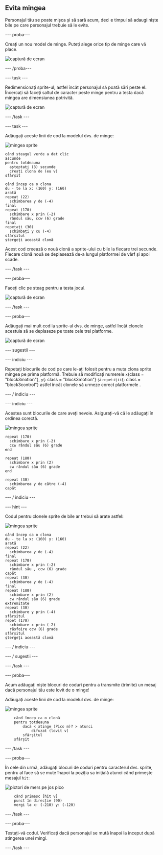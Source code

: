 ## Evita mingea

Personajul tău se poate mișca și să sară acum, deci e timpul să adaugi niște bile pe care personajul trebuie să le evite.

\--- proba\---

Creați un nou model de minge. Puteți alege orice tip de minge care vă place.

![captură de ecran](images/dodge-balls.png)

\--- /proba\---

\--- task \---

Redimensionați sprite-ul, astfel încât personajul să poată sări peste el. Încercați să faceți saltul de caracter peste minge pentru a testa dacă mingea are dimensiunea potrivită.

![captură de ecran](images/dodge-ball-resize.png)

\--- /task \---

\--- task \---

Adăugați aceste linii de cod la modelul dvs. de minge:

![mingea sprite](images/ball_sprite.png)

```blocks3
când steagul verde a dat clic
ascunde
pentru totdeauna 
  așteptați (3) secunde
  creați clona de (eu v)
sfârșit
```

```blocks3
când încep ca o clona
du - te la x: (160) y: (160)
arată
repeat (22) 
  schimbarea y de (-4)
final
repeat (170) 
  schimbare x prin (-2)
  rândul său, ccw (6) grade
final
repetați (30) 
  schimbați y cu (-4)
sfârșitul
ștergeți această clonă
```

Acest cod creează o nouă clonă a sprite-ului cu bile la fiecare trei secunde. Fiecare clonă nouă se deplasează de-a lungul platformei de vârf și apoi scade.

\--- /task \---

\--- proba\---

Faceți clic pe steag pentru a testa jocul.

![captură de ecran](images/dodge-ball-test.png)

\--- /task \---

\--- proba\---

Adăugați mai mult cod la sprite-ul dvs. de minge, astfel încât clonele acestuia să se deplaseze pe toate cele trei platforme.

![captură de ecran](images/dodge-ball-more-motion.png)

\--- sugestii \---

\--- indiciu \---

Repetați blocurile de cod pe care le-ați folosit pentru a muta clona sprite mingea pe prima platformă. Trebuie să modificați numerele `x`{class = "block3motion"}, `y`{: class = "block3motion"} și `repetiții`{: class = "block3control"} astfel încât clonele să urmeze corect platformele .

\--- / indiciu \---

\--- indiciu \---

Acestea sunt blocurile de care aveți nevoie. Asigurați-vă că le adăugați în ordinea corectă.

![mingea sprite](images/ball_sprite.png)

```blocks3
repeat (170) 
  schimbare x prin (-2)
  ccw rândul său (6) grade
end

repeat (180) 
  schimbare x prin (2)
  cw rândul său (6) grade
end

repeat (30) 
  schimbarea y de către (-4)
capăt
```

\--- / indiciu \---

\--- hint \---

Codul pentru clonele sprite de bile ar trebui să arate astfel:

![mingea sprite](images/ball_sprite.png)

```blocks3
când încep ca o clona
du - te la x: (160) y: (160)
arată
repeat (22) 
  schimbarea y de (-4)
final
repeat (170) 
  schimbare x prin (-2)
  rândul său , ccw (6) grade
capăt
repeat (30) 
  schimbarea y de (-4)
final
repeat (180) 
  schimbare x prin (2)
  cw rândul său (6) grade
extremitate
repeat (30) 
  schimbare y prin (-4)
sfârșitul
repet (170) 
  schimbare x prin (-2)
  răsfoire ccw (6) grade
sfârșitul
ștergeți această clonă
```

\--- / indiciu \---

\--- / sugestii \---

\--- /task \---

\--- proba\---

Acum adăugați niște blocuri de coduri pentru a transmite (trimite) un mesaj dacă personajul tău este lovit de o minge!

Adăugați aceste linii de cod la modelul dvs. de minge:

![mingea sprite](images/ball_sprite.png)

```blocks3
    când încep ca o clonă
    pentru totdeauna
        dacă < atinge (Pico m)? > atunci
            difuzat (lovit v)
        sfârșitul
    sfârșit
```

\--- /task \---

\--- proba\---

În cele din urmă, adăugați blocuri de coduri pentru caracterul dvs. sprite, pentru al face să se mute înapoi la poziția sa inițială atunci când primește mesajul `hit`:

![pictori de mers pe jos pico](images/pico_walking_sprite.png)

```blocks3
    când primesc [hit v]
    punct în direcție (90)
    mergi la x: (-210) y: (-120)
```

\--- /task \---

\--- proba\---

Testați-vă codul. Verificați dacă personajul se mută înapoi la început după atingerea unei mingi.

\--- /task \---